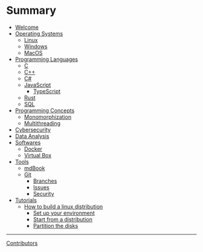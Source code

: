 # Summary
- [Welcome](./index.md)
- [Operating Systems]()
    - [Linux]()
    - [Windows]()
    - [MacOS]()
- [Programming Languages](./programming_languages/programming_languages.md)
	- [C](./programming_languages/c.md)
	- [C++](./programming_languages/c++.md)
	- [C#](./programming_languages/cs.md)
	- [JavaScript](./programming_languages/javascript/javascript.md)
		- [TypeScript](./programming_languages/javascript/typescript.md)
	- [Rust](./programming_languages/rust.md)
    - [SQL]()
- [Programming Concepts](./programming_concepts/programming_concepts.md)
	- [Monomorphization](./programming_concepts/monomorphization.md)
	- [Multithreading](./programming_concepts/multithreading.md)
- [Cybersecurity](./cybersecurity/cybersecurity.md)
- [Data Analysis]()
- [Softwares](./softwares/softwares.md)
	- [Docker](./softwares/docker.md)
    - [Virtual Box]()
- [Tools](./tools/tools.md)
	- [mdBook](./tools/mdBook.md)
    - [Git](./tools/git/git.md)
        - [Branches]()
        - [Issues](./tools/git/issues.md)
        - [Security]()
- [Tutorials](./tutorials/tutorials.md)
    - [How to build a linux distribution](./tutorials/linux-distribution/linux-distribution.md)
        - [Set up your environment](./tutorials/linux-distribution/1-set-up-your-environment.md)
        - [Start from a distribution](./tutorials/linux-distribution/start-from-a-distribution.md)
        - [Partition the disks](./tutorials/linux-distribution/disk-partitioning.md)
-----------
[Contributors](misc/contributors.md)